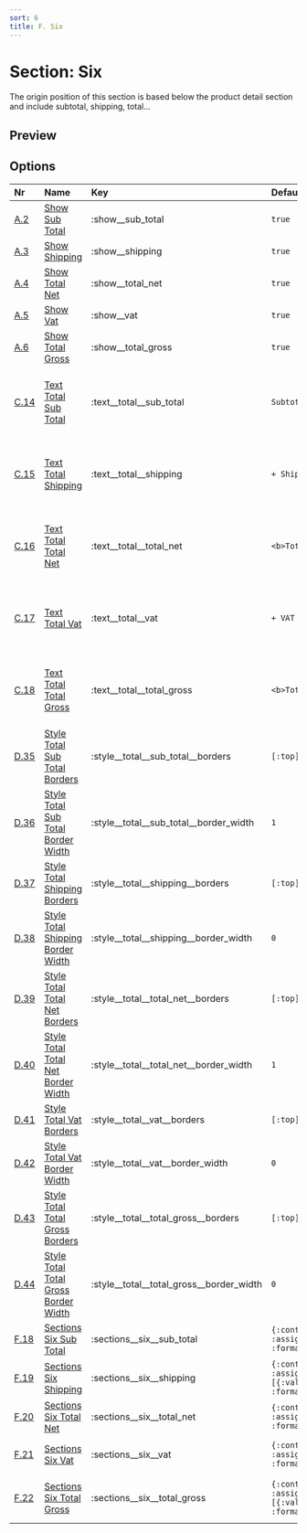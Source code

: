 ```yaml
---
sort: 6
title: F. Six
---
```


# Section: Six

The origin position of this section is based below the product detail section and include subtotal, shipping, total... 


## Preview

<div >
    <canvas id='canvas' search='six' palette='section_detail'></canvas>
</div>
<script src="../assets/js/marker.js"></script>  
 

## Options

| **Nr** | **Name** | **Key** | **Default** | **Description** |
| :--- | :--- | :--- | :--- | :--- |
| [A.2](/options/#show) | [Show Sub Total](/options/show__sub_total) | :show__sub_total | `true` | Show or Hide `Sub Total` |
| [A.3](/options/#show) | [Show Shipping](/options/show__shipping) | :show__shipping | `true` | Show or Hide `Shipping Row` |
| [A.4](/options/#show) | [Show Total Net](/options/show__total_net) | :show__total_net | `true` | Show or Hide `Total Net` Row |
| [A.5](/options/#show) | [Show Vat](/options/show__vat) | :show__vat | `true` | Show or Hide `VAT` Row |
| [A.6](/options/#show) | [Show Total Gross](/options/show__total_gross) | :show__total_gross | `true` | Show or Hide `Total Gross` Row |
| [C.14](/options/#text) | [Text Total Sub Total](/options/text__total__sub_total) | :text__total__sub_total | `Subtotal:` | Set Row `"Sub Total"` in the "Article" Section. For hiding the row see [show__sub_total](../options/show__sub_total) |
| [C.15](/options/#text) | [Text Total Shipping](/options/text__total__shipping) | :text__total__shipping | `+ Shipping` | Set Row `"Total Shipping"` in the "Article" Section. For hiding the row see [show__shipping](../options/show__shipping) |
| [C.16](/options/#text) | [Text Total Total Net](/options/text__total__total_net) | :text__total__total_net | `<b>Total (net):</b>` | Set Row `"Total Net"` in the "Article" Section. For hiding the row see [show__total_net](../options/show__total_net) |
| [C.17](/options/#text) | [Text Total Vat](/options/text__total__vat) | :text__total__vat | `+ VAT 19 %` | Set Row `"Total Vat"` in the "Article" Section. For hiding the row see [show__total_vat](../options/show__total_vat) |
| [C.18](/options/#text) | [Text Total Total Gross](/options/text__total__total_gross) | :text__total__total_gross | `<b>Total (gross):</b>` | Set Row `"Total Gross"` in the "Article" Section. For hiding the row see [show__total_gross](../options/show__total_gross) |
| [D.35](/options/#style) | [Style Total Sub Total Borders](/options/style__total__sub_total__borders) | :style__total__sub_total__borders | `[:top]` | Set border type of `"Sub Total"` Area in "Article" Section. |
| [D.36](/options/#style) | [Style Total Sub Total Border Width](/options/style__total__sub_total__border_width) | :style__total__sub_total__border_width | `1` | Set border width of `"Sub Total"` Area in "Article" Section. |
| [D.37](/options/#style) | [Style Total Shipping Borders](/options/style__total__shipping__borders) | :style__total__shipping__borders | `[:top]` | Set border type of `"Shipping"` Area in "Article" Section. |
| [D.38](/options/#style) | [Style Total Shipping Border Width](/options/style__total__shipping__border_width) | :style__total__shipping__border_width | `0` | Set border width of `"Shipping"` Area in "Article" Section. |
| [D.39](/options/#style) | [Style Total Total Net Borders](/options/style__total__total_net__borders) | :style__total__total_net__borders | `[:top]` | Set border type of `"Total Net"` Area in "Article" Section. |
| [D.40](/options/#style) | [Style Total Total Net Border Width](/options/style__total__total_net__border_width) | :style__total__total_net__border_width | `1` | Set border type of `"Total Net"` Area in "Article" Section. |
| [D.41](/options/#style) | [Style Total Vat Borders](/options/style__total__vat__borders) | :style__total__vat__borders | `[:top]` | Set border type of `"VAT"` Area in "Article" Section. |
| [D.42](/options/#style) | [Style Total Vat Border Width](/options/style__total__vat__border_width) | :style__total__vat__border_width | `0` | Set border width of `"VAT"` Area in "Article" Section. |
| [D.43](/options/#style) | [Style Total Total Gross Borders](/options/style__total__total_gross__borders) | :style__total__total_gross__borders | `[:top]` | Set border type of `"Total Gross"` Area in "Article" Section. |
| [D.44](/options/#style) | [Style Total Total Gross Border Width](/options/style__total__total_gross__border_width) | :style__total__total_gross__border_width | `0` | Set border width of `"Total Gross"` Area in "Article" Section. |
| [F.18](/options/#sections) | [Sections Six Sub Total](/options/sections__six__sub_total) | :sections__six__sub_total | `{:content=>nil, :struct=>"<<--a-->>", :assigns=>[{:value=>:payload__items__sub_total, :format=>:obj__format_types__currency__short}]}` | Define text for area `"Sub Total"` in section "six". |
| [F.19](/options/#sections) | [Sections Six Shipping](/options/sections__six__shipping) | :sections__six__shipping | `{:content=>nil, :struct=>"<<--a-->>", :assigns=>[{:value=>:payload__items__shipping_fee, :format=>:obj__format_types__currency__short}]}` | Define text for area `"Shipping"` in section "six". |
| [F.20](/options/#sections) | [Sections Six Total Net](/options/sections__six__total_net) | :sections__six__total_net | `{:content=>nil, :struct=>"<b><<--a-->><b> ", :assigns=>[{:value=>:payload__items__total_net, :format=>:obj__format_types__currency__short}]}` | Define text for area `"Total Net"` in section "six". |
| [F.21](/options/#sections) | [Sections Six Vat](/options/sections__six__vat) | :sections__six__vat | `{:content=>nil, :struct=>"<<--a-->>", :assigns=>[{:value=>:payload__items__vat, :format=>:obj__format_types__currency__short}]}` | Define text for area `"Vat"` in section "six". |
| [F.22](/options/#sections) | [Sections Six Total Gross](/options/sections__six__total_gross) | :sections__six__total_gross | `{:content=>nil, :struct=>"<b><<--a-->></b>", :assigns=>[{:value=>:payload__items__total_gross, :format=>:obj__format_types__currency__short}]}` | Define text for area `"Total Gross"` in section "six". |


